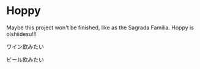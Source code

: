 # Hoppy
Maybe this project won't be finished, like as the Sagrada Família.
Hoppy is oishiidesu!!!

ワイン飲みたい

ビール飲みたい
